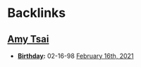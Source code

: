 
# Backlinks
## [Amy Tsai](<Amy Tsai.md>)
- **[Birthday](<Birthday.md>):** 02-16-98 [February 16th, 2021](<February 16th, 2021.md>)

